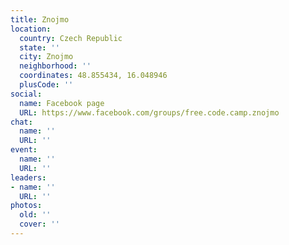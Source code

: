 ```yaml
---
title: Znojmo
location:
  country: Czech Republic
  state: ''
  city: Znojmo
  neighborhood: ''
  coordinates: 48.855434, 16.048946
  plusCode: ''
social:
  name: Facebook page
  URL: https://www.facebook.com/groups/free.code.camp.znojmo
chat:
  name: ''
  URL: ''
event:
  name: ''
  URL: ''
leaders:
- name: ''
  URL: ''
photos:
  old: ''
  cover: ''
---
```

